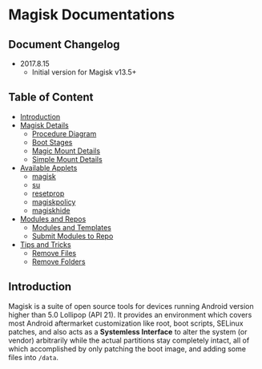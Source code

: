 # Magisk Documentations

## Document Changelog
- 2017.8.15
    - Initial version for Magisk v13.5+

## Table of Content

- [Introduction](#introduction)
- [Magisk Details](details.md)
    - [Procedure Diagram](https://cdn.rawgit.com/topjohnwu/Magisk/cc1809688299f1f8b5db494a234850852712c0c9/docs/procedures.html)
    - [Boot Stages](details.md#boot-stages)
    - [Magic Mount Details](details.md#magic-mount-details)
    - [Simple Mount Details](details.md#simple-mount-details)
- [Available Applets](applets.md)
    - [magisk](applets.md#magisk)
    - [su](applets.md#su)
    - [resetprop](applets.md#resetprop)
    - [magiskpolicy](applets.md#magiskpolicy)
    - [magiskhide](applets.md#magiskhide)
- [Modules and Repos](module_repo.md)
    - [Modules and Templates](module_repo.md#magisk-module-format)
    - [Submit Modules to Repo](module_repo.md#submit-your-module-to-magisk-modules-repo)
- [Tips and Tricks](tips.md)
    - [Remove Files](tips.md#remove-files)
    - [Remove Folders](tips.md#remove-folders)

    
## Introduction
Magisk is a suite of open source tools for devices running Android version higher than 5.0 Lollipop (API 21). It provides an environment which covers most Android aftermarket customization like root, boot scripts, SELinux patches, and also acts as a **Systemless Interface** to alter the system (or vendor) arbitrarily while the actual partitions stay completely intact, all of which accomplished by only patching the boot image, and adding some files into `/data`.


